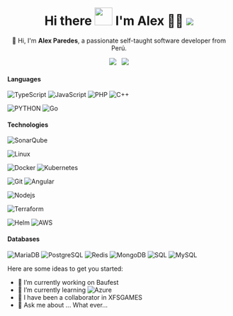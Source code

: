 <h1 align="center">
  Hi there <a href="#"><img src="https://media.giphy.com/media/hvRJCLFzcasrR4ia7z/giphy.gif" width="40px"/></a> I'm Alex 👨‍💻 <a href="#"><img src="https://badges.pufler.dev/visits/foovar/foovar"></a>
</h1>

<p align="center">
  📢 Hi, I'm <b>Alex Paredes</b>, a passionate self-taught software developer from Perú.
</p>

<p align="center">
  <a href="mailto:aparedese.dev@gmail.com"><img src="https://img.shields.io/badge/Gmail-D14836?style=for-the-badge&logo=gmail&logoColor=white&link=mailto:aparedese.dev@gmail.com"/></a>&nbsp;&nbsp;
  <a href="https://www.linkedin.com/in/xalexparedes"><img src="https://img.shields.io/badge/LinkedIn-0077B5?style=for-the-badge&logo=linkedin&logoColor=white&link=https://www.linkedin.com/in/xalexparedes"/></a>
</p>

#### Languages
<!-- ![CSharp](https://img.shields.io/badge/-CSharp-fff?&logo=c-sharp&logoColor=blue) -->
<!-- ![Java](https://img.shields.io/badge/-Java-007396?style=flat-square&logo=Java&logoColor=white) -->
<!-- ![CSS](https://img.shields.io/badge/-CSS-fff?&logo=CSS3&logoColor=blue) -->
![TypeScript](https://img.shields.io/badge/-TypeScript-007ACC?style=flat-square&logo=typescript&logoColor=white)
![JavaScript](https://img.shields.io/badge/-JavaScript-F7DF1E?style=flat-square&logo=JavaScript&logoColor=white)
![PHP](https://img.shields.io/badge/-PHP-fff?&logo=PHP)
![C++](https://img.shields.io/badge/-C++-fff?&logo=c%2b%2b&logoColor=00599C)
<!-- ![HTML5](https://img.shields.io/badge/-HTML5-E34F26?style=flat-square&logo=html5&logoColor=white) -->
<!-- ![SASS](https://img.shields.io/badge/-Sass-CC6699?style=flat-square&logo=sass&logoColor=white) -->
![PYTHON](https://img.shields.io/badge/-Python-3776AB?style=flat-square&logo=Python&logoColor=white)
![Go](https://img.shields.io/badge/-Go-45b8d8?style=flat-square&logo=Go&logoColor=white)
<!-- ![Rust](https://img.shields.io/badge/-Rust-231F20?&logo=rust&logoColor=white) -->

#### Technologies
 ![SonarQube](https://img.shields.io/badge/-SonarQube-4E9BCD?style=flat-square&logo=SonarQube&logoColor=white)
 <!-- <img alt="Grafana" src="https://img.shields.io/badge/-Grafana-F46800?style=flat-square&logo=Grafana&logoColor=white" /> -->
  ![Linux](https://img.shields.io/badge/-Linux-FCC624?style=flat-square&logo=Linux&logoColor=white)
  <!-- ![Kafka](https://img.shields.io/badge/-Kafka-231F20?style=flat-square&logo=Apache+Kafka&logoColor=white) -->
  <!-- ![JWT](https://img.shields.io/badge/-JWT-000000?style=flat-square&logo=JSON+Web+Tokens&logoColor=white) -->
  <!-- ![React](https://img.shields.io/badge/-React-45b8d8?style=flat-square&logo=react&logoColor=white) -->
  ![Docker](https://img.shields.io/badge/-Docker-46a2f1?style=flat-square&logo=docker&logoColor=white)
  ![Kubernetes](https://img.shields.io/badge/-Kubernetes-2C8EBB?style=flat-square&logo=Kubernetes&logoColor=white)
  <!-- ![Insomnia](https://img.shields.io/badge/-Insomnia-5849BE?style=flat-square&logo=insomnia&logoColor=white) -->
  ![Git](https://img.shields.io/badge/-Git-F05032?style=flat-square&logo=git&logoColor=white)
  ![Angular](https://img.shields.io/badge/-Angular-DD0031?style=flat-square&logo=angular&logoColor=white)
  <!-- ![npm](https://img.shields.io/badge/-NPM-CB3837?style=flat-square&logo=npm&logoColor=white) -->
  ![Nodejs](https://img.shields.io/badge/-Nodejs-43853d?style=flat-square&logo=Node.js&logoColor=white)
  <!-- ![Visual Studio Code](https://img.shields.io/badge/-Visual_Studio_Code-007ACC?style=flat-square&logo=Visual+Studio+Code&logoColor=white) -->
  <!-- ![IntelliJ IDEA](https://img.shields.io/badge/-IntelliJ_IDEA-000000?style=flat-square&logo=IntelliJ+IDEA&logoColor=white) -->
  <!-- ![WebStorm](https://img.shields.io/badge/-WebStorm-000000?style=flat-square&logo=WebStorm&logoColor=white) -->
  <!-- ![DigitalOcean](https://img.shields.io/badge/-DigitalOcean-0080FF?style=flat-square&logo=DigitalOcean&logoColor=white) -->
  <!-- ![Yarn](https://img.shields.io/badge/-Yarn-2C8EBB?style=flat-square&logo=Yarn&logoColor=white) -->
  ![Terraform](https://img.shields.io/badge/-Terraform-623ce4?style=flat-square&logo=Terraform&logoColor=white)
  <!-- ![Bootstrap](https://img.shields.io/badge/-Bootstrap-fff?style=flat&logo=bootstrap&logoColor=563D7C) -->
  <!-- ![JQuery](https://img.shields.io/badge/-JQuery-fff?style=flat&logo=jquery&logoColor=blue) -->
  <!-- ![Markdown](https://img.shields.io/badge/-Markdown-fff?style=flat&logo=markdown&logoColor=black) -->
  ![Helm](https://img.shields.io/badge/-Helm-fff?style=flat&logo=helm&logoColor=blue)
  ![AWS](https://img.shields.io/badge/-Aws-ff9900?style=flat-square&logo=Amazon&logoColor=black")
  
#### Databases
  ![MariaDB](https://img.shields.io/badge/-MariaDB-003545?style=flat-square&logo=MariaDB&logoColor=white)
  ![PostgreSQL](https://img.shields.io/badge/-PostgreSQL-336791?style=flat-square&logo=PostgreSQL&logoColor=white)
  ![Redis](https://img.shields.io/badge/-Redis-DC382D?style=flat-square&logo=Redis&logoColor=white)
  ![MongoDB](https://img.shields.io/badge/-MongoDB-13aa52?style=flat-square&logo=mongodb&logoColor=white)
  ![SQL](https://img.shields.io/badge/-SQL-fff?style=flat&logo=Microsoft-SQL-Server&logoColor=blue)
  ![MySQL](https://img.shields.io/badge/-MySQL-fff?style=flat&logo=mysql)
  
<!-- ### Hi there 👋 -->

<!--
**Foovar/foovar** is a ✨ _special_ ✨ repository because its `README.md` (this file) appears on your GitHub profile.
-->
Here are some ideas to get you started:

- 🔭 I’m currently working on Baufest
- 🌱 I’m currently learning <img alt="Azure" src="https://img.shields.io/badge/-Azure-blue?style=flat-square&logo=Azure&logoColor=black" />
- 👯 I have been a collaborator in XFSGAMES
- 💬 Ask me about ... What ever...
<!-- 
- 🤔 I’m looking for help with ...
- 📫 How to reach me: ...
- 😄 Pronouns: ...
- ⚡ Fun fact: ...-->

